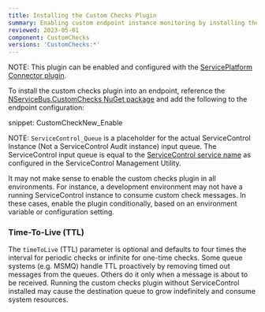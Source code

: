 ```yaml
---
title: Installing the Custom Checks Plugin
summary: Enabling custom endpoint instance monitoring by installing the custom checks plugin
reviewed: 2023-05-01
component: CustomChecks
versions: 'CustomChecks:*'
---
```


NOTE: This plugin can be enabled and configured with the [ServicePlatform Connector plugin](/platform/connecting.md).

To install the custom checks plugin into an endpoint, reference the [NServiceBus.CustomChecks NuGet package](https://www.nuget.org/packages/NServiceBus.CustomChecks/) and add the following to the endpoint configuration:

snippet: CustomCheckNew_Enable

NOTE: `ServiceControl_Queue` is a placeholder for the actual ServiceControl Instance (Not a ServiceControl Audit instance) input queue. The ServiceControl input queue is equal to the [ServiceControl service name](/servicecontrol/installation.md#servicecontrol-plugins) as configured in the ServiceControl Management Utility.

It may not make sense to enable the custom checks plugin in all environments. For instance, a development environment may not have a running ServiceControl instance to consume custom check messages. In these cases, enable the plugin conditionally, based on an environment variable or configuration setting.


### Time-To-Live (TTL)

The `timeToLive` (TTL) parameter is optional and defaults to four times the interval for periodic checks or infinite for one-time checks. Some queue systems (e.g. MSMQ) handle TTL proactively by removing timed out messages from the queues. Others do it only when a message is about to be received. Running the custom checks plugin without ServiceControl installed may cause the destination queue to grow indefinitely and consume system resources.
